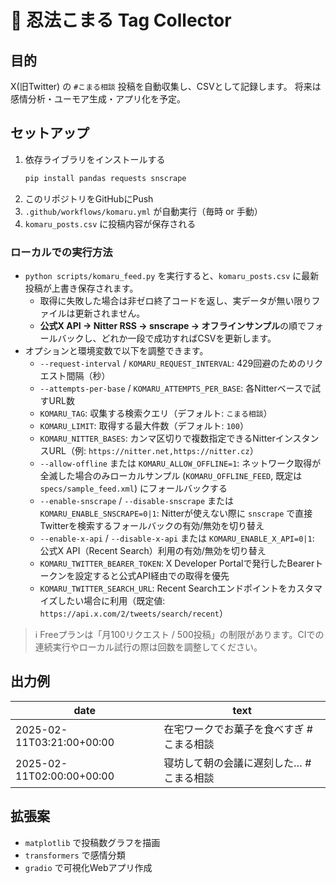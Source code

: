 # 🤖 忍法こまる Tag Collector

## 目的
X(旧Twitter) の `#こまる相談` 投稿を自動収集し、CSVとして記録します。
将来は感情分析・ユーモア生成・アプリ化を予定。

## セットアップ
1. 依存ライブラリをインストールする
   ```bash
   pip install pandas requests snscrape
   ```
2. このリポジトリをGitHubにPush
3. `.github/workflows/komaru.yml` が自動実行（毎時 or 手動）
4. `komaru_posts.csv` に投稿内容が保存される

### ローカルでの実行方法
- `python scripts/komaru_feed.py` を実行すると、`komaru_posts.csv` に最新投稿が上書き保存されます。
  - 取得に失敗した場合は非ゼロ終了コードを返し、実データが無い限りファイルは更新されません。
  - **公式X API → Nitter RSS → snscrape → オフラインサンプル**の順でフォールバックし、どれか一段で成功すればCSVを更新します。
- オプションと環境変数で以下を調整できます。
  - `--request-interval` / `KOMARU_REQUEST_INTERVAL`: 429回避のためのリクエスト間隔（秒）
  - `--attempts-per-base` / `KOMARU_ATTEMPTS_PER_BASE`: 各Nitterベースで試すURL数
  - `KOMARU_TAG`: 収集する検索クエリ（デフォルト: `こまる相談`）
  - `KOMARU_LIMIT`: 取得する最大件数（デフォルト: `100`）
  - `KOMARU_NITTER_BASES`: カンマ区切りで複数指定できるNitterインスタンスURL（例: `https://nitter.net,https://nitter.cz`）
  - `--allow-offline` または `KOMARU_ALLOW_OFFLINE=1`: ネットワーク取得が全滅した場合のみローカルサンプル (`KOMARU_OFFLINE_FEED`, 既定は `specs/sample_feed.xml`) にフォールバックする
  - `--enable-snscrape` / `--disable-snscrape` または `KOMARU_ENABLE_SNSCRAPE=0|1`: Nitterが使えない際に `snscrape` で直接Twitterを検索するフォールバックの有効/無効を切り替え
  - `--enable-x-api` / `--disable-x-api` または `KOMARU_ENABLE_X_API=0|1`: 公式X API（Recent Search）利用の有効/無効を切り替え
  - `KOMARU_TWITTER_BEARER_TOKEN`: X Developer Portalで発行したBearerトークンを設定すると公式API経由での取得を優先
  - `KOMARU_TWITTER_SEARCH_URL`: Recent Searchエンドポイントをカスタマイズしたい場合に利用（既定値: `https://api.x.com/2/tweets/search/recent`）

> ℹ️ Freeプランは「月100リクエスト / 500投稿」の制限があります。CIでの連続実行やローカル試行の際は回数を調整してください。

## 出力例
| date | text |
|------|------|
| 2025-02-11T03:21:00+00:00 | 在宅ワークでお菓子を食べすぎ #こまる相談 |
| 2025-02-11T02:00:00+00:00 | 寝坊して朝の会議に遅刻した… #こまる相談 |

## 拡張案
- `matplotlib` で投稿数グラフを描画  
- `transformers` で感情分類  
- `gradio` で可視化Webアプリ作成  
